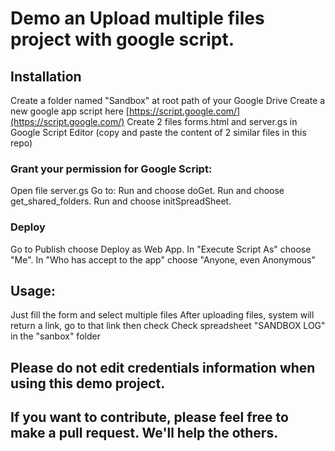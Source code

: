 # Demo an Upload multiple files project with google script.
## Installation
Create a folder named "Sandbox" at root path of your Google Drive
Create a new google app script here [https://script.google.com/](https://script.google.com/)
Create 2 files forms.html and server.gs in Google Script Editor (copy and paste the content of 2 similar files in this repo)
### Grant your permission for Google Script:
Open file server.gs
Go to:
Run and choose doGet.
Run and choose get_shared_folders.
Run and choose initSpreadSheet.
### Deploy
Go to Publish choose Deploy as Web App.
In "Execute Script As" choose "Me".
In "Who has accept to the app" choose "Anyone, even Anonymous"
## Usage:
Just fill the form and select multiple files
After uploading files, system will return a link, go to that link then check
Check spreadsheet "SANDBOX LOG" in the "sanbox" folder
## Please do not edit credentials information when using this demo project.
## If you want to contribute, please feel free to make a pull request. We'll help the others.
